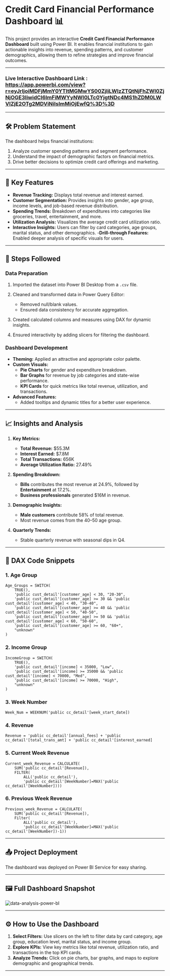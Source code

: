 
# Credit Card Financial Performance Dashboard 📊

This project provides an interactive **Credit Card Financial Performance Dashboard** built using Power BI. It enables financial institutions to gain actionable insights into revenue, spending patterns, and customer demographics, allowing them to refine strategies and improve financial outcomes.

---

### Live Interactive Dashboard Link : https://app.powerbi.com/view?r=eyJrIjoiMDFjMmY0YTItMGMwYS00ZjliLWIzZTQtNjFhZWI0ZjNjOGE3IiwidCI6ImFiMWYyNWI0LTc0YjgtNDc4MS1hZDM0LWVlZjE2OTg2MDViNiIsImMiOjEwfQ%3D%3D

---

## 🛠️ Problem Statement

The dashboard helps financial institutions:

1. Analyze customer spending patterns and segment performance.
2. Understand the impact of demographic factors on financial metrics.
3. Drive better decisions to optimize credit card offerings and marketing.

---

## 🚀 Key Features

- **Revenue Tracking:** Displays total revenue and interest earned.
- **Customer Segmentation:** Provides insights into gender, age group, income levels, and job-based revenue distribution.
- **Spending Trends:** Breakdown of expenditures into categories like groceries, travel, entertainment, and more.
- **Utilization Analysis:** Visualizes the average credit card utilization ratio.
- **Interactive Insights:** Users can filter by card categories, age groups, marital status, and other demographics.
-**Drill-through Features:** Enabled deeper analysis of specific visuals for users.
---

## 📝 Steps Followed

### Data Preparation
1. Imported the dataset into Power BI Desktop from a `.csv` file.
2. Cleaned and transformed data in Power Query Editor:
   - Removed null/blank values.
   - Ensured data consistency for accurate aggregation.

3. Created calculated columns and measures using DAX for dynamic insights.
4. Ensured interactivity by adding slicers for filtering the dashboard.

### Dashboard Development
- **Theming:** Applied an attractive and appropriate color palette.
- **Custom Visuals:**
  - **Pie Charts** for gender and expenditure breakdown.
  - **Bar Graphs** for revenue by job categories and state-wise performance.
  - **KPI Cards** for quick metrics like total revenue, utilization, and transactions.
- **Advanced Features:** 
  - Added tooltips and dynamic titles for a better user experience.

---

## 📈 Insights and Analysis

1. **Key Metrics:**
   - **Total Revenue:** $55.3M  
   - **Interest Earned:** $7.8M  
   - **Total Transactions:** 656K  
   - **Average Utilization Ratio:** 27.49%  

2. **Spending Breakdown:** 
   - **Bills** contributes the most revenue at 24.9%, followed by **Entertainment** at 17.2%.  
   - **Business professionals** generated $16M in revenue.

3. **Demographic Insights:**  
   - **Male customers** contribute 58% of total revenue.  
   - Most revenue comes from the 40–50 age group.  

4. **Quarterly Trends:**  
   - Stable quarterly revenue with seasonal dips in Q4.  

---

## 🔧 DAX Code Snippets

### 1. Age Group  
```DAX
Age_Groups = SWITCH(
    TRUE(),
    'public cust_detail'[customer_age] < 30, "20-30",
    'public cust_detail'[customer_age] >= 30 && 'public cust_detail'[customer_age] < 40, "30-40",
    'public cust_detail'[customer_age] >= 40 && 'public cust_detail'[customer_age] < 50, "40-50",
    'public cust_detail'[customer_age] >= 50 && 'public cust_detail'[customer_age] < 60, "50-60",
    'public cust_detail'[customer_age] >= 60, "60+",
    "unknown"
)
```

### 2. Income Group  
```DAX
IncomeGroup = SWITCH(
    TRUE(),
    'public cust_detail'[income] < 35000, "Low",
    'public cust_detail'[income] >= 35000 && 'public cust_detail'[income] < 70000, "Med",
    'public cust_detail'[income] >= 70000, "High",
    "unknown"
)
```

### 3. Week Number  
```DAX
Week_Num = WEEKNUM('public cc_detail'[week_start_date])
```

### 4. Revenue  
```DAX
Revenue = 'public cc_detail'[annual_fees] + 'public cc_detail'[total_trans_amt] + 'public cc_detail'[interest_earned]
```

### 5. Current Week Revenue  
```DAX
Current_week_Revenue = CALCULATE(
    SUM('public cc_detail'[Revenue]),
    FILTER(
        ALL('public cc_detail'),
        'public cc_detail'[WeekNumber]=MAX('public cc_detail'[WeekNumber])))
```

### 6. Previous Week Revenue  
```DAX
Previous_week_Revenue = CALCULATE(
    SUM('public cc_detail'[Revenue]),
    Filter(
        ALL('public cc_detail'),
        'public cc_detail'[WeekNumber]=MAX('public cc_detail'[WeekNumber])-1))

```

---

## 📤 Project Deployment

The dashboard was deployed on Power BI Service for easy sharing.

---

## 🖼️ Full Dashboard Snapshot


![data-analysis-power-bI](https://github.com/user-attachments/assets/2f18e09f-b4f6-400d-a2b4-20a03047d4ad)


---

## ⚙️ How to Use the Dashboard

1. **Select Filters:** Use slicers on the left to filter data by card category, age group, education level, marital status, and income group.
2. **Explore KPIs:** View key metrics like total revenue, utilization ratio, and transactions in the top KPI cards.
3. **Analyze Trends:** Click on pie charts, bar graphs, and maps to explore demographic and geographical trends.

---
